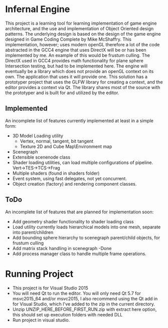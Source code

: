 # Infernal Engine
This project is a learning tool for learning implementation of game engine architecture, 
and the use and implementation of Object Oriented design patterns.  The underlying design 
is based on the design of the game engine designed in Game Coding Complete by Mike McShaffry.
This implementation, however; uses modern openGL therefore a lot of the code abstracted in 
the GCC4 engine that uses DirectX will be or has been implemented by me.  An example of this 
would be frustum culling. The DirectX used in GCC4 provides math functionality for plane sphere 
Intersection testing, but had to be implemented here. The engine will eventually be a library which does not provide an openGL context on its own.
The application that uses it will provide one. This solution has a prototyper project that uses the GLFW library for creating a context, and the editor provides a context via Qt.
The library shares most of the source with the prototyper and is built for and utilized by the editor.
## Implemented
An incomplete list of features currently implemented at least in a simple form:
* 3D Model Loading utility
    * Vertex, normal, tangent, bit tangent
    * Texture 2D and Cube Map\Environment map
* Scenegraph
* Extensible scenenode class
* Shader loading utilities, can load multiple configurations of pipeline. Vert->TES->TCS->Frag
* Multiple shaders (found in shaders folder)
* Event system, using fast delegates, not yet concurrent. 
* Object creation (factory) and rendering component classes. 

## ToDo
An incomplete list of features that are planned for implementation soon:

* Add geometry shader functionality to shader loading class
* Load utility currently loads hierarchical models into one mesh, separate into parent/children
* Add bounding sphere hierarchy to scenegraph parent/child objects, for frustum culling
* Add matrix stack handling in scenegraph -Done
* Add process manager class to handle multiple frame operations.

# Running Project
*  This project is for Visual Studio 2015
*  You will need Qt to run the editor. You will only need Qt 5.7 for msvc2015_64 and/or msvc2015, I also recommend using the Qt add in for Visual Studio, which I've added to the zip in the current directory.
*  Unzip UNZIP_HERE_BEFORE_FIRST_RUN.zip with extract here option, this should set up execution folders with needed DLL
* Run project in visual studio. 




